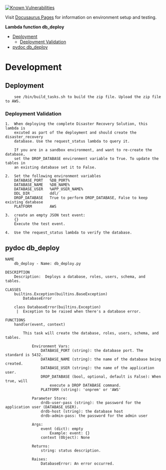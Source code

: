 [![Known Vulnerabilities](https://snyk.io/test/github/nasa/cumulus-orca/badge.svg?targetFile=tasks/db_deploy/requirements.txt)](https://snyk.io/test/github/nasa/cumulus-orca?targetFile=tasks/db_deploy/requirements.txt)

Visit [Docusaurus Pages](../../website/docs/developer/development-guide/code/code-intro.md) for information on environment setup and testing.

**Lambda function db_deploy**

- [Deployment](#deployment)
  * [Deployment Validation](#deployment-validation)
- [pydoc db_deploy](#pydoc)
# Development

<a name="deployment"></a>
## Deployment
```
    see /bin/build_tasks.sh to build the zip file. Upload the zip file to AWS.
```
<a name="deployment-validation"></a>
### Deployment Validation
```
1.  When deploying the complete Disaster Recovery Solution, this lambda is 
    excuted as part of the deployment and should create the disaster_recovery
    database. Use the request_status lambda to query it.
    
    If you are in a sandbox environment, and want to re-create the database,
    set the DROP_DATABASE environment variable to True. To update the tables in 
    an existing database set it to False.

2.  Set the following environment variables
    DATABASE_PORT   %DB_PORT%
    DATABASE_NAME   %DB_NAME%
    DATABASE_USER   %APP_USER_NAME%
    DDL_DIR         ddl/
    DROP_DATABASE   True to perform DROP_DATABASE, False to keep existing database
    PLATFORM        AWS 

3.  create an empty JSON test event:
    {}
    Execute the test event.

4.  Use the request_status lambda to verify the database.
```
<a name="pydoc"></a>
## pydoc db_deploy
```
NAME
    db_deploy - Name: db_deploy.py

DESCRIPTION
    Description:  Deploys a database, roles, users, schema, and tables.

CLASSES
    builtins.Exception(builtins.BaseException)
        DatabaseError

    class DatabaseError(builtins.Exception)
     |  Exception to be raised when there's a database error.

FUNCTIONS
    handler(event, context)
    
        This task will create the database, roles, users, schema, and tables.

            Environment Vars:
                DATABASE_PORT (string): the database port. The standard is 5432.
                DATABASE_NAME (string): the name of the database being created.
                DATABASE_USER (string): the name of the application user.
                DROP_DATABASE (bool, optional, default is False): When true, will
                    execute a DROP DATABASE command.
                PLATFORM (string): 'onprem' or 'AWS'

            Parameter Store:
                drdb-user-pass (string): the password for the application user (DATABASE_USER).
                drdb-host (string): the database host
                drdb-admin-pass: the password for the admin user

            Args:
                event (dict): empty
                    Example: event: {}
                context (Object): None

            Returns:
                string: status description.

            Raises:
                DatabaseError: An error occurred.
```
